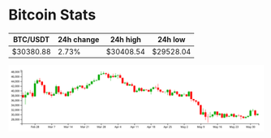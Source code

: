 # Bitcoin Stats

BTC/USDT|24h change|24h high|24h low|
|---|---|---|---|
|$30380.88|2.73%|$30408.54|$29528.04|

<img src="./chart.svg">
